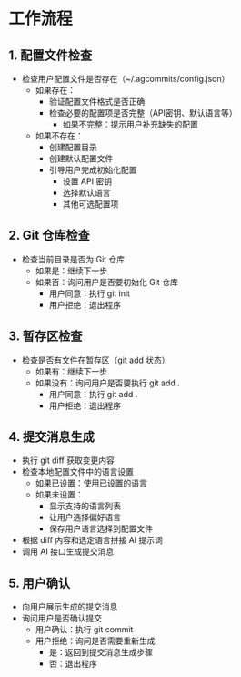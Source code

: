 # 工作流程

## 1. 配置文件检查
- 检查用户配置文件是否存在（~/.agcommits/config.json）
  - 如果存在：
    - 验证配置文件格式是否正确
    - 检查必要的配置项是否完整（API密钥、默认语言等）
      - 如果不完整：提示用户补充缺失的配置
  - 如果不存在：
    - 创建配置目录
    - 创建默认配置文件
    - 引导用户完成初始化配置
      - 设置 API 密钥
      - 选择默认语言
      - 其他可选配置项

## 2. Git 仓库检查
- 检查当前目录是否为 Git 仓库
  - 如果是：继续下一步
  - 如果否：询问用户是否要初始化 Git 仓库
    - 用户同意：执行 git init
    - 用户拒绝：退出程序

## 3. 暂存区检查
- 检查是否有文件在暂存区（git add 状态）
  - 如果有：继续下一步
  - 如果没有：询问用户是否要执行 git add .
    - 用户同意：执行 git add .
    - 用户拒绝：退出程序

## 4. 提交消息生成
- 执行 git diff 获取变更内容
- 检查本地配置文件中的语言设置
  - 如果已设置：使用已设置的语言
  - 如果未设置：
    - 显示支持的语言列表
    - 让用户选择偏好语言
    - 保存用户语言选择到配置文件
- 根据 diff 内容和选定语言拼接 AI 提示词
- 调用 AI 接口生成提交消息

## 5. 用户确认
- 向用户展示生成的提交消息
- 询问用户是否确认提交
  - 用户确认：执行 git commit
  - 用户拒绝：询问是否需要重新生成
    - 是：返回到提交消息生成步骤
    - 否：退出程序
